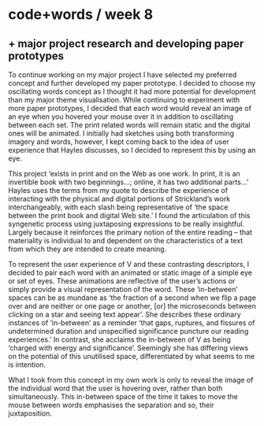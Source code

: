 # code+words / week 8

## + major project research and developing paper prototypes

To continue working on my major project I have selected my preferred concept and further developed my paper prototype. I decided to choose my oscillating words concept as I thought it had more potential for development than my major theme visualisation. While continuing to experiment with more paper prototypes, I decided that each word would reveal an image of an eye when you hovered your mouse over it in addition to oscillating between each set. The print related words will remain static and the digital ones will be animated. I initially had sketches using both transforming imagery and words, however, I kept coming back to the idea of user experience that Hayles discusses, so I decided to represent this by using an eye. 

This project ‘exists in print and on the Web as one work. In print, it is an invertible book with two beginnings…; online, it has two additional parts...’ Hayles uses the terms from my quote to describe the experience of interacting with the physical and digital portions of Strickland’s work interchangeably, with each slash being representative of ‘the space between the print book and digital Web site.’ I found the articulation of this syngenetic process using juxtaposing expressions to be really insightful. Largely because it reinforces the primary notion of the entire reading – that materiality is individual to and dependent on the characteristics of a text from which they are intended to create meaning. 

To represent the user experience of V and these contrasting descriptors, I decided to pair each word with an animated or static image of a simple eye or set of eyes. These animations are reflective of the user’s actions or simply provide a visual representation of the word. These ‘in-between’ spaces can be as mundane as ‘the fraction of a second when we flip a page over and are neither or one page or another, [or] the microseconds between clicking on a star and seeing text appear’. She describes these ordinary instances of ‘in-between’ as a reminder ‘that gaps, ruptures, and fissures of undetermined duration and unspecified significance puncture our reading experiences.’  In contrast, she acclaims the in-between of V as being ‘charged with energy and significance’. Seemingly she has differing views on the potential of this unutilised space, differentiated by what seems to me is intention. 

What I took from this concept in my own work is only to reveal the image of the individual word that the user is hovering over, rather than both simultaneously. This in-between space of the time it takes to move the mouse between words emphasises the separation and so, their juxtaposition.
